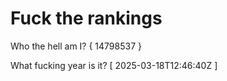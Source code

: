 # Fuck the rankings

Who the hell am I?
{ 14798537 }

What fucking year is it?
[ 2025-03-18T12:46:40Z ]
